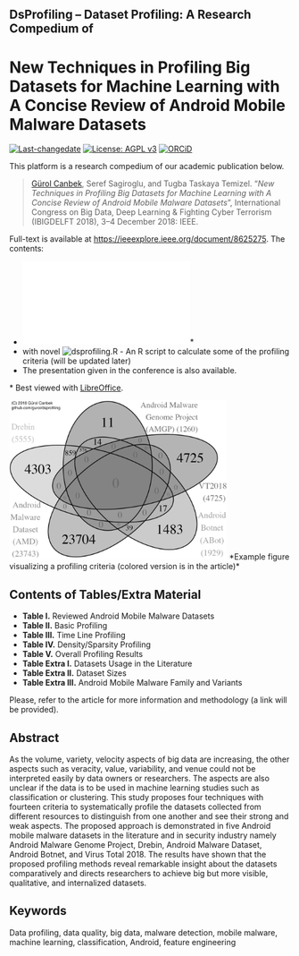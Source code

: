 ## DsProfiling – Dataset Profiling: A Research Compedium of
# New Techniques in Profiling Big Datasets for Machine Learning with A Concise Review of Android Mobile Malware Datasets

[![Last-changedate](https://img.shields.io/badge/last%20change-2019--02--07-brightgreen.svg)](https://github.com/gurol/dsporifling) [![License: AGPL v3](https://img.shields.io/badge/License-AGPL%20v3-blue.svg)](https://www.gnu.org/licenses/agpl-3.0)  [![ORCiD](https://img.shields.io/badge/ORCiD-0000--0002--9337--097X-green.svg)](https://orcid.org/0000-0002-9337-097X)

This platform is a research compedium of our academic publication below.

> [Gürol Canbek](http:gurol.canbek.com/Publications), Seref Sagiroglu, and Tugba Taskaya Temizel. “*New Techniques in Profiling Big Datasets for Machine Learning with A Concise Review of Android Mobile Malware Datasets*”, International Congress on Big Data, Deep Learning & Fighting Cyber Terrorism (IBIGDELFT 2018), 3–4 December 2018: IEEE.

Full-text is available at https://ieeexplore.ieee.org/document/8625275. The contents:
* ![Tables/Extra Materials (Open Document Spread Sheet)](DsProfiling_TablesExtraMaterials.ods)\*
* with novel ![dsprofiling.R](dsprofiling.R) - An R script to calculate some of the profiling criteria (will be updated later)
* The presentation given in the conference is also available.

\* Best viewed with [LibreOffice](https://www.libreoffice.org/download/libreoffice-fresh/).

<img src="images/Duplications_VennDiagram_BW.png" width=390 height=285>
*Example figure visualizing a profiling criteria (colored version is in the article)*

## Contents of Tables/Extra Material
* **Table I.**	Reviewed Android Mobile Malware Datasets
* **Table II.**	Basic Profiling
* **Table III.**	Time Line Profiling
* **Table IV.**	Density/Sparsity Profiling
* **Table V.**	Overall Profiling Results
* **Table Extra I.**	Datasets Usage in the Literature
* **Table Extra II.**	Dataset Sizes
* **Table Extra III.**	Android Mobile Malware Family and Variants

Please, refer to the article for more information and methodology (a link will be provided).

## Abstract
As the volume, variety, velocity aspects of big data are increasing, the other aspects such as veracity,  value, variability, and venue could not be interpreted easily by data owners or researchers. The aspects are also unclear if the data is to be used in machine learning studies such as classification or clustering. This study proposes four techniques with fourteen criteria to systematically profile the datasets collected from different resources to distinguish from one another and see their strong and weak aspects. The proposed approach is demonstrated in five Android mobile malware datasets in the literature and in security industry namely Android Malware Genome Project, Drebin, Android Malware Dataset, Android Botnet, and Virus Total 2018. The results have shown that the proposed profiling methods reveal remarkable insight about the datasets comparatively and directs researchers to achieve big but more visible, qualitative, and internalized datasets.

## Keywords
Data profiling, data quality, big data, malware detection, mobile malware, machine learning, classification, Android, feature engineering
